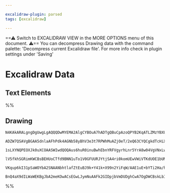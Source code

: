 ```yaml
---

excalidraw-plugin: parsed
tags: [excalidraw]

---
```

==⚠  Switch to EXCALIDRAW VIEW in the MORE OPTIONS menu of this document. ⚠== You can decompress Drawing data with the command palette: 'Decompress current Excalidraw file'. For more info check in plugin settings under 'Saving'


# Excalidraw Data
## Text Elements
%%
## Drawing
```compressed-json
N4KAkARALgngDgUwgLgAQQQDwMYEMA2AlgCYBOuA7hADTgQBuCpAzoQPYB2KqATLZMzYBXUtiRoIACyhQ4zZAHoFAc0JRJQgEYA6bGwC2CgF7N6hbEcK4OCtptbErHALRY8RMpWdx8Q1TdIEfARcZgRmBShcZQUebTiATho6IIR9BA4oZm4AbXAwUDAiiBJuCABlAFEARQAxSp44AC1lAHYESqFJVoB1OGcAeQAzAGlkoshYRDLHXH1OYnHizG5n

ADZW7QSAVgBGAA5dnlaAFhPdk4AGNb58yBhV3e3t7RPWhMuAZjOeT/2eQ63CYQCgkdTcHiXXbabZrA77BJrE77E6fVrbfjFSQIQjKaTcXYJTYJXaXK5fD43DF3CDWZTBbiXTECKCkNgAawQAGE2Pg2KQygBiXYIEUipaQTS4bDs5RsoQcYg8vkCiSs6zMOC4QKZCUQIaEfD4cqwBkSQQePXMVkchA9MGSCHMiDWtmck0wM3oC2lZ3yvEccLZNC7Z

1sLXYNQPEOXJk0uXCOAASWIwdQOQAus6huR0inuBwhEbnYRFVgyrhLnr5YrA8w04VgVNxLw7gBfZ1hBCLEMJAGwi4JT7OxgsdhcNDvEdMVicABynDEBO2aISb32XxLzAAIqkoN3uEMCGFnZphIrKsF0pk04XizShHBiLh9z3ULtWjxdmsNrtPkc3mdIgOHZAsi3wIC2BlA80CPfAwnyNtwCzOhcDgOATRfFtG2gbF0hmbVQMxBhCAQCgACFpVlGs

lV5fkhSGRimKWCBsBEHUoCTfd9BNN1uTo1V0GFUURJYtjSA4ri0komUEwVWiVTKdUOE1bUMigMT2PUqT9FqQ1jVNFsXV5X18lYrTMh03jbXtYhwTQIFIHEyTuOs91DLKH1FmI5ztO4gAlYQAyDAkfIszjuIGCMowJWMwokvy0lqTgoFqOZDWjd94pcpKUvKQgjBbSFssS/QABUsCgABBIhlAndBgiGDSSss1yolIaqJLYChsVwN87wgszfNatJKk

VKqup6kI31pSaWOYbA2SNAANbhtlafZtEuBJ9k+Y41k+X99n2YiFqW/AAE1uE+bYTi2Ha/h4WFdu2NdiKMNgDG4RtIHoAghBbXZEJaiK0kC+S6zTCAaJYuUSHywqwPvYo4YU+i0B+iByN5GbBS5BJ8fx2paj1fyEGUIttSFSptxpmniYgYGhvCtyECiqBx1vcDiLgQIzGEZgAHFSHhgqWwG4iczmBAybLEWOGUb6aQyXBNGCN9WQB51sCIOBuE1h

BnQ4aX9dILWaWEKBgJbA2meKOwACsEGwLJymNuAAFk2GIDpjbVmDUDghCwA7OgDWCBskLbIA
```
%%
